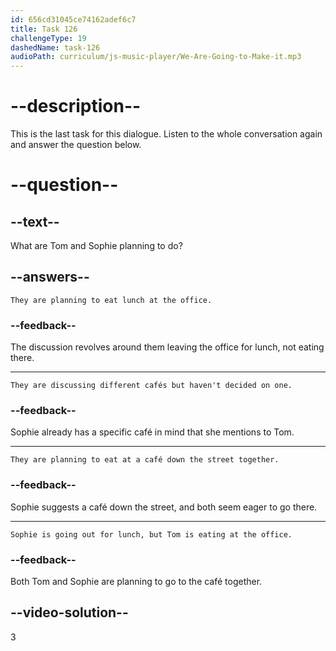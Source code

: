 ```yaml
---
id: 656cd31045ce74162adef6c7
title: Task 126
challengeType: 19
dashedName: task-126
audioPath: curriculum/js-music-player/We-Are-Going-to-Make-it.mp3
---
```


<!--
AUDIO REFERENCE:
Play entire dialogue
-->

# --description-- 

This is the last task for this dialogue. Listen to the whole conversation again and answer the question below.

# --question--

## --text--

What are Tom and Sophie planning to do?

## --answers--

`They are planning to eat lunch at the office.`

### --feedback--

The discussion revolves around them leaving the office for lunch, not eating there.

---

`They are discussing different cafés but haven't decided on one.`

### --feedback--

Sophie already has a specific café in mind that she mentions to Tom.

---

`They are planning to eat at a café down the street together.`

### --feedback--

Sophie suggests a café down the street, and both seem eager to go there.

---

`Sophie is going out for lunch, but Tom is eating at the office.`

### --feedback--

Both Tom and Sophie are planning to go to the café together.

## --video-solution--

3
